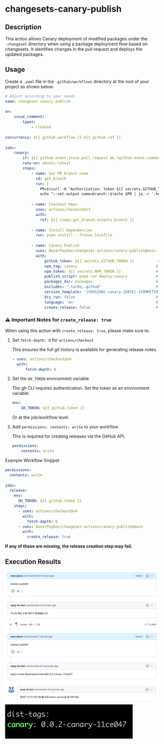 # changesets-canary-publish

## Description

This action allows Canary deployment of modified packages under the `.changeset` directory when using a package deployment flow based on changesets. It identifies changes in the pull request and deploys the updated packages.

## Usage

Create a `.yaml` file in the `.github/workflows` directory at the root of your project as shown below:

```yaml
# Adjust according to your needs
name: changeset canary publish

on:
    issue_comment:
        types:
            - created

concurrency: ${{ github.workflow }}-${{ github.ref }}

jobs:
    canary:
        if: ${{ github.event.issue.pull_request && (github.event.comment.body == 'canary-publish' || github.event.comment.body == '/canary-publish')}}
        runs-on: ubuntu-latest
        steps:
            - name: Get PR branch name
              id: get_branch
              run: |
                PR=$(curl -H "Authorization: token ${{ secrets.GITHUB_TOKEN }}" ${{ github.event.issue.pull_request.url }})
                echo "::set-output name=branch::$(echo $PR | jq -r '.head.ref')"

            - name: Checkout Repo
              uses: actions/checkout@v3
              with:
                ref: ${{ steps.get_branch.outputs.branch }}

            - name: Install Dependencies
              run: pnpm install --frozen-lockfile

            - name: Canary Publish
              uses: NaverPayDev/changeset-actions/canary-publish@main
              with:
                  github_token: ${{ secrets.GITHUB_TOKEN }}           # (Required) GitHub API token for authentication. Use a user PAT if necessary.
                  npm_tag: canary                                    # (Optional) The npm tag to use for deployment (e.g., canary, beta).
                  npm_token: ${{ secrets.NPM_TOKEN }}                # (Required) Token used for npm publishing.
                  publish_script: pnpm run deploy:canary             # (Required) Script command to execute the canary deployment.
                  packages_dir: packages                             # (Optional) Directory containing packages to check for changes (default: packages,share).
                  excludes: ".turbo,.github"                         # (Optional) Files or directories to exclude from change detection (comma-separated).
                  version_template: '{VERSION}-canary.{DATE}-{COMMITID7}' # (Optional) Template for the canary version string.
                  dry_run: false                                     # (Optional) If true, performs a dry run without publishing.
                  language: 'en'                                     # (Optional) Language for output messages (e.g., en, ko).
                  create_release: false                              # (Optional) If true, creates a GitHub Release after canary publishing.
```

### ⚠️ Important Notes for `create_release: true`

When using this action with `create_release: true`, please make sure to:

1. Set `fetch-depth: 0` for `actions/checkout`

    This ensures the full git history is available for generating release notes.

    ```yml
    - uses: actions/checkout@v4
      with:
          fetch-depth: 0
    ```

2. Set the `GH_TOKEN` environment variable

    The gh CLI requires authentication. Set the token as an environment variable:

    ```yml
    env:
        GH_TOKEN: ${{ github.token }}
    ```

    Or at the job/workflow level.

3. Add `permissions: contents: write` to your workflow

    This is required for creating releases via the GitHub API.

    ```yml
    permissions:
        contents: write
    ```

Example Workflow Snippet

```yml
permissions:
  contents: write

jobs:
  release:
    env:
      GH_TOKEN: ${{ github.token }}
    steps:
      - uses: actions/checkout@v4
        with:
          fetch-depth: 0
      - uses: NaverPayDev/changeset-actions/canary-publish@main
        with:
          create_release: true
```

**If any of these are missing, the release creation step may fail.**

## Execution Results

![example](./src/assets/example.png)
![example2](./src/assets/example2.png)
![example3](./src/assets/example3.png)
